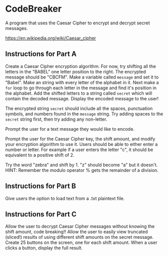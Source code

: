 # CodeBreaker

A program that uses the Caesar Cipher to encrypt and decrypt secret messages.

https://en.wikipedia.org/wiki/Caesar_cipher

## Instructions for Part A

Create a Caesar Cipher encryption algorithm. For now, try shifting all the letters in the "BABEL" one letter position to the right. The encrypted message should be "CBCFM". Make a variable called `message` and set it to "Babel". Make an string with every letter of the alphabet in it. Next make a `for` loop to go through each letter in the message and find it's position in the alphabet. Add the shifted letters to a string called `secret` which will contain the decoded message. Display the encoded message to the user!

The encrypted string `secret` should include all the spaces, punctuation symbols, and numbers found in the `message` string. Try adding spaces to the `secret` string first, then try adding any non-letter.

Prompt the user for a text message they would like to encode.

Prompt the user for the Caesar Cipher key, the shift amount, and modify your encryption algorithm to use it. Users should be able to either enter a number or letter. For example if a user enters the letter "c", it should be equivalent to a positive shift of 2.

Try the word "zebra" and shift by 1. "z" should become "a" but it doesn't. HINT: Remember the modulo operator % gets the remainder of a division.

## Instructions for Part B

Give users the option to load text from a .txt plaintext file.

## Instructions for Part C

Allow the user to decrypt Caesar Cipher messages without knowing the shift amount, code breaking!! Allow the user to easily view truncated (sliced!) results of using different shift amounts on the secret message. Create 25 buttons on the screen, one for each shift amount. When a user clicks a button, display the full result.
